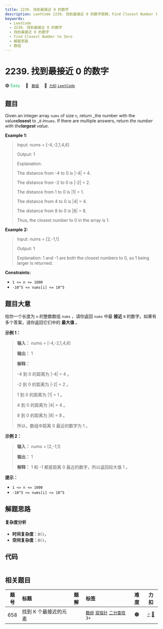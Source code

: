```yaml
---
title: 2239. 找到最接近 0 的数字
description: LeetCode 2239. 找到最接近 0 的数字题解，Find Closest Number to Zero，包含解题思路、复杂度分析以及完整的 JavaScript 代码实现。
keywords:
  - LeetCode
  - 2239. 找到最接近 0 的数字
  - 找到最接近 0 的数字
  - Find Closest Number to Zero
  - 解题思路
  - 数组
---
```


# 2239. 找到最接近 0 的数字

🟢 <font color=#15bd66>Easy</font>&emsp; 🔖&ensp; [`数组`](/tag/array.md)&emsp; 🔗&ensp;[`力扣`](https://leetcode.cn/problems/find-closest-number-to-zero) [`LeetCode`](https://leetcode.com/problems/find-closest-number-to-zero)

## 题目

Given an integer array `nums` of size `n`, return _the number with the
value**closest** to _`0` _in_`nums`. If there are multiple answers, return
_the number with the**largest** value_.



**Example 1:**

> Input: nums = [-4,-2,1,4,8]
> 
> Output: 1
> 
> Explanation:
> 
> The distance from -4 to 0 is |-4| = 4.
> 
> The distance from -2 to 0 is |-2| = 2.
> 
> The distance from 1 to 0 is |1| = 1.
> 
> The distance from 4 to 0 is |4| = 4.
> 
> The distance from 8 to 0 is |8| = 8.
> 
> Thus, the closest number to 0 in the array is 1.

**Example 2:**

> Input: nums = [2,-1,1]
> 
> Output: 1
> 
> Explanation: 1 and -1 are both the closest numbers to 0, so 1 being larger is returned.

**Constraints:**

  * `1 <= n <= 1000`
  * `-10^5 <= nums[i] <= 10^5`


## 题目大意

给你一个长度为 `n` 的整数数组 `nums` ，请你返回 `nums` 中最 **接近**  `0` 的数字。如果有多个答案，请你返回它们中的
**最大值**  。



**示例 1：**

> 
> 
> 
> 
> 
> **输入：** nums = [-4,-2,1,4,8]
> 
> **输出：** 1
> 
> **解释：**
> 
> -4 到 0 的距离为 |-4| = 4 。
> 
> -2 到 0 的距离为 |-2| = 2 。
> 
> 1 到 0 的距离为 |1| = 1 。
> 
> 4 到 0 的距离为 |4| = 4 。
> 
> 8 到 0 的距离为 |8| = 8 。
> 
> 所以，数组中距离 0 最近的数字为 1 。
> 
> 

**示例 2：**

> 
> 
> 
> 
> 
> **输入：** nums = [2,-1,1]
> 
> **输出：** 1
> 
> **解释：** 1 和 -1 都是距离 0 最近的数字，所以返回较大值 1 。
> 
> 



**提示：**

  * `1 <= n <= 1000`
  * `-10^5 <= nums[i] <= 10^5`


## 解题思路

#### 复杂度分析

- **时间复杂度**：`O()`，
- **空间复杂度**：`O()`，

## 代码

```javascript

```

## 相关题目

<!-- prettier-ignore -->
| 题号 | 标题 | 题解 | 标签 | 难度 | 力扣 |
| :------: | :------ | :------: | :------ | :------: | :------: |
| 658 | 找到 K 个最接近的元素 |  |  [`数组`](/tag/array.md) [`双指针`](/tag/two-pointers.md) [`二分查找`](/tag/binary-search.md) `3+` | 🟠 | [🀄️](https://leetcode.cn/problems/find-k-closest-elements) [🔗](https://leetcode.com/problems/find-k-closest-elements) |
